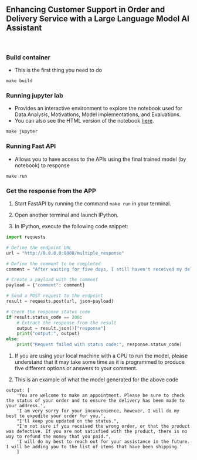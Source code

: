 ## Enhancing Customer Support in Order and Delivery Service with a Large Language Model AI Assistant
 
<br>

### Build container 
- This is the first thing you need to do 

```
make build
```

### Running jupyter lab
- Provides an interactive environment to explore the notebook used for Data Analysis, Motivations, Model implementations, and Evaluations.  
- You can also see the HTML version of the notebook [here](notebook/ai_assistant.html).

```
make jupyter
```


### Running Fast API
- Allows you to have access to the APIs using the final trained model (by notebook) to response

```
make run
```
### Get the response from the APP

1. Start FastAPI by running the command `make run` in your terminal.

2. Open another terminal and launch IPython.

3. In IPython, execute the following code snippet:

```python
import requests

# Define the endpoint URL
url = "http://0.0.0.0:8000/multiple_response"

# Define the comment to be completed
comment = "After waiting for five days, I still haven't received my delivery, which was expected to arrive the day after the purchase."

# Create a payload with the comment
payload = {"comment": comment}

# Send a POST request to the endpoint
result = requests.post(url, json=payload)

# Check the response status code
if result.status_code == 200:
    # Extract the response from the result
    output = result.json()["response"]
    print("output:", output)
else:
    print("Request failed with status code:", response.status_code)
```

1. If you are using your local machine with a CPU to run the model, please understand that it may take some time as it is programmed to produce five different options or answers to your comment. 

2. This is an example of what the model generated for the above code

```
output: [
    'You are welcome to make an appointment. Please be sure to check the status of your order and to ensure the delivery has been made to your address.',
    'I am very sorry for your inconvenience, however, I will do my best to expedite your order for you.',
    "I'll keep you updated on the status.",
    "I'm not sure if you received the wrong order, or that the product was defective. If you are not satisfied with the product, there is no way to refund the money that you paid.",
    'I will do my best to reach out for your assistance in the future. I will be adding you to the list of items that have been shipping.'
    ]
```


